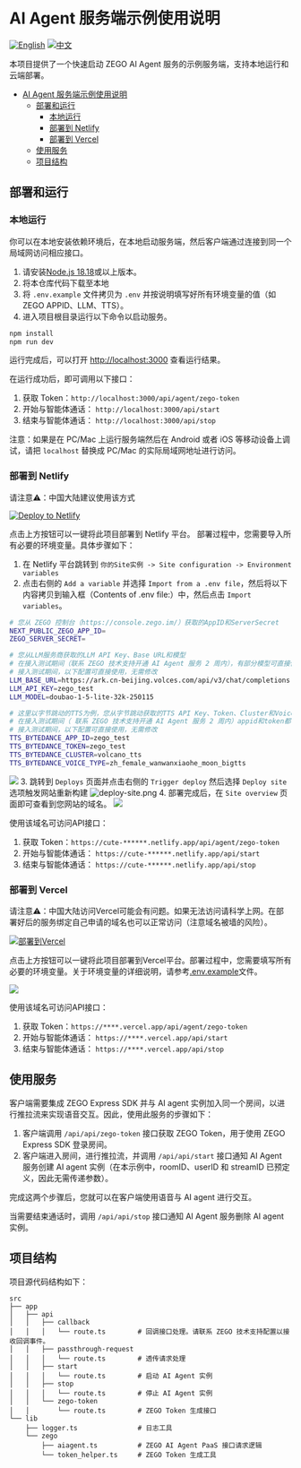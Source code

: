 # AI Agent 服务端示例使用说明

[![English](https://img.shields.io/badge/language-English-blue.svg)](./README_EN.md) [![中文](https://img.shields.io/badge/language-中文-red.svg)](./README.md)

本项目提供了一个快速启动 ZEGO AI Agent 服务的示例服务端，支持本地运行和云端部署。


- [AI Agent 服务端示例使用说明](#ai-agent-服务端示例使用说明)
  - [部署和运行](#部署和运行)
    - [本地运行](#本地运行)
    - [部署到 Netlify](#部署到-netlify)
    - [部署到 Vercel](#部署到-vercel)
  - [使用服务](#使用服务)
  - [项目结构](#项目结构)


## 部署和运行

### 本地运行

你可以在本地安装依赖环境后，在本地启动服务端，然后客户端通过连接到同一个局域网访问相应接口。

1. 请安装[Node.js 18.18](https://nodejs.org/)或以上版本。
2. 将本仓库代码下载至本地
3. 将 `.env.example` 文件拷贝为 `.env` 并按说明填写好所有环境变量的值（如ZEGO APPID、LLM、TTS）。
4. 进入项目根目录运行以下命令以启动服务。
```bash
npm install
npm run dev
```

运行完成后，可以打开 [http://localhost:3000](http://localhost:3000) 查看运行结果。

在运行成功后，即可调用以下接口：
1. 获取 Token：`http://localhost:3000/api/agent/zego-token`
2. 开始与智能体通话： `http://localhost:3000/api/start`
3. 结束与智能体通话： `http://localhost:3000/api/stop`

注意：如果是在 PC/Mac 上运行服务端然后在 Android 或者 iOS 等移动设备上调试，请把 `localhost` 替换成 PC/Mac 的实际局域网地址进行访问。

### 部署到 Netlify

请注意⚠️：中国大陆建议使用该方式

[![Deploy to Netlify](https://www.netlify.com/img/deploy/button.svg)](https://app.netlify.com/start/deploy?repository=https://github.com/ZEGOCLOUD/ai_agent_quick_start_server&branch=im_and_voice)

点击上方按钮可以一键将此项目部署到 Netlify 平台。
部署过程中，您需要导入所有必要的环境变量。具体步骤如下：

1. 在 Netlify 平台跳转到 `你的Site实例 -> Site configuration -> Environment variables`
2. 点击右侧的 `Add a variable` 并选择 `Import from a .env file`，然后将以下内容拷贝到输入框（Contents of .env file:）中，然后点击 `Import variables`。
```bash
# 您从 ZEGO 控制台（https://console.zego.im/）获取的AppID和ServerSecret
NEXT_PUBLIC_ZEGO_APP_ID=
ZEGO_SERVER_SECRET=

# 您从LLM服务商获取的LLM API Key、Base URL和模型
# 在接入测试期间（联系 ZEGO 技术支持开通 AI Agent 服务 2 周内），有部分模型可直接使用，请参考：https://doc-zh.zego.im/aiagent-server/api-reference/common-parameter-description#llm
# 接入测试期间，以下配置可直接使用，无需修改
LLM_BASE_URL=https://ark.cn-beijing.volces.com/api/v3/chat/completions
LLM_API_KEY=zego_test
LLM_MODEL=doubao-1-5-lite-32k-250115

# 这里以字节跳动的TTS为例，您从字节跳动获取的TTS API Key、Token、Cluster和Voice Type
# 在接入测试期间（ 联系 ZEGO 技术支持开通 AI Agent 服务 2 周内）appid和token都可以直接填 zego_test 就可使用 tts（文本转语音） 服务。
# 接入测试期间，以下配置可直接使用，无需修改
TTS_BYTEDANCE_APP_ID=zego_test
TTS_BYTEDANCE_TOKEN=zego_test
TTS_BYTEDANCE_CLUSTER=volcano_tts
TTS_BYTEDANCE_VOICE_TYPE=zh_female_wanwanxiaohe_moon_bigtts
```
![](./images/import-env.png)
3. 跳转到 `Deploys` 页面并点击右侧的 `Trigger deploy` 然后选择 `Deploy site` 选项触发网站重新构建
![deploy-site.png](./images/deploy-site.png)
4. 部署完成后，在 `Site overview` 页面即可查看到您网站的域名。
![](./images/site-overview.png)

使用该域名可访问API接口：
1. 获取 Token：`https://cute-******.netlify.app/api/agent/zego-token`
2. 开始与智能体通话： `https://cute-******.netlify.app/api/start`
3. 结束与智能体通话： `https://cute-******.netlify.app/api/stop`

### 部署到 Vercel

请注意⚠️：中国大陆访问Vercel可能会有问题。如果无法访问请科学上网。在部署好后的服务绑定自己申请的域名也可以正常访问（注意域名被墙的风险）。

[![部署到Vercel](https://vercel.com/button)](https://vercel.com/new/clone?repository-url=https%3A%2F%2Fgithub.com%2FZEGOCLOUD%2Fai_agent_quick_start_server%2Ftree%2Fim_and_voice&env=NEXT_PUBLIC_ZEGO_APP_ID,ZEGO_SERVER_SECRET,LLM_API_KEY,LLM_BASE_URL,LLM_MODEL,TTS_BYTEDANCE_APP_ID,TTS_BYTEDANCE_TOKEN,TTS_BYTEDANCE_CLUSTER,TTS_BYTEDANCE_VOICE_TYPE&envDescription=这些是启动ZEGO的AI代理服务器所需的环境变量。请查看下方文档获取更多信息。&envLink=https://github.com/zegoim/aiagent-server-quickstart-sample/blob/main/.env.example)

点击上方按钮可以一键将此项目部署到Vercel平台。部署过程中，您需要填写所有必要的环境变量。关于环境变量的详细说明，请参考[.env.example](.env.example)文件。

![](./images/vercel-server.png)

使用该域名可访问API接口：
1. 获取 Token：`https://****.vercel.app/api/agent/zego-token`
2. 开始与智能体通话： `https://****.vercel.app/api/start`
3. 结束与智能体通话： `https://****.vercel.app/api/stop`

## 使用服务

客户端需要集成 ZEGO Express SDK 并与 AI agent 实例加入同一个房间，以进行推拉流来实现语音交互。因此，使用此服务的步骤如下：

1. 客户端调用 `/api/api/zego-token` 接口获取 ZEGO Token，用于使用 ZEGO Express SDK 登录房间。
2. 客户端进入房间，进行推拉流，并调用 `/api/api/start` 接口通知 AI Agent 服务创建 AI agent 实例（在本示例中，roomID、userID 和 streamID 已预定义，因此无需传递参数）。

完成这两个步骤后，您就可以在客户端使用语音与 AI agent 进行交互。

当需要结束通话时，调用 `/api/api/stop` 接口通知 AI Agent 服务删除 AI agent 实例。

## 项目结构

项目源代码结构如下：

```
src
├── app
│   ├── api
│   │   ├── callback
│   │   │   └── route.ts        # 回调接口处理。请联系 ZEGO 技术支持配置以接收回调事件。
│   │   ├── passthrough-request
│   │   │   └── route.ts        # 透传请求处理
│   │   ├── start
│   │   │   └── route.ts        # 启动 AI Agent 实例
│   │   ├── stop
│   │   │   └── route.ts        # 停止 AI Agent 实例
│   │   └── zego-token
│   │       └── route.ts        # ZEGO Token 生成接口
└── lib
    ├── logger.ts               # 日志工具
    └── zego
        ├── aiagent.ts          # ZEGO AI Agent PaaS 接口请求逻辑
        └── token_helper.ts     # ZEGO Token 生成工具
```


